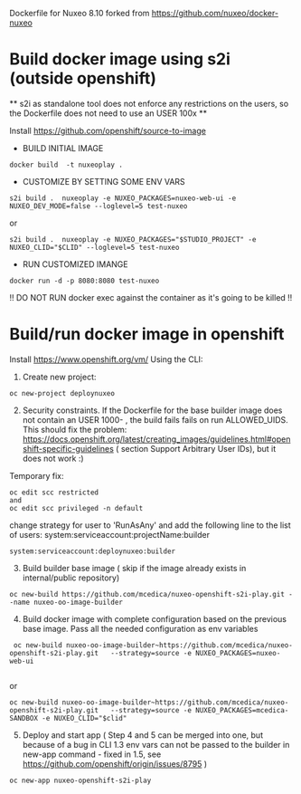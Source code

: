 Dockerfile for Nuxeo 8.10 forked from https://github.com/nuxeo/docker-nuxeo

# Build docker image using s2i (outside openshift)
** s2i as standalone tool does not enforce any restrictions on the users, so the Dockerfile does not need to use an USER 100x **


Install https://github.com/openshift/source-to-image


 
* BUILD INITIAL IMAGE
```
docker build  -t nuxeoplay .
```

*  CUSTOMIZE BY SETTING SOME ENV VARS
```
s2i build .  nuxeoplay -e NUXEO_PACKAGES=nuxeo-web-ui -e NUXEO_DEV_MODE=false --loglevel=5 test-nuxeo
```
or
```
s2i build .  nuxeoplay -e NUXEO_PACKAGES="$STUDIO_PROJECT" -e NUXEO_CLID="$CLID" --loglevel=5 test-nuxeo
```

*  RUN CUSTOMIZED IMANGE
```
docker run -d -p 8080:8080 test-nuxeo
```
!! DO NOT RUN docker exec against the container as it's going to be killed !!


# Build/run docker image in openshift
Install https://www.openshift.org/vm/
Using the CLI:

1. Create new project:

```
oc new-project deploynuxeo
```

2. Security constraints. If the Dockerfile for the base builder image does not contain an USER 1000- , the build fails fails on run ALLOWED_UIDS. This should fix the problem:
 https://docs.openshift.org/latest/creating_images/guidelines.html#openshift-specific-guidelines  ( section Support Arbitrary User IDs), but it does not work :)
 
 Temporary fix:
 ```
 oc edit scc restricted
 and
 oc edit scc privileged -n default
 ```
 change strategy for user to 'RunAsAny' and add the following line to the list of users:
 system:serviceaccount:projectName:builder
 
  ```
  system:serviceaccount:deploynuxeo:builder
  ```
  3. Build builder base image ( skip if the image already exists in internal/public repository)
  ```
  oc new-build https://github.com/mcedica/nuxeo-openshift-s2i-play.git --name nuxeo-oo-image-builder
   ```
   
   4. Build docker image with complete configuration based on the previous base image. Pass all the needed configuration as env variables 
  
  ```  
   oc new-build nuxeo-oo-image-builder~https://github.com/mcedica/nuxeo-openshift-s2i-play.git   --strategy=source -e NUXEO_PACKAGES=nuxeo-web-ui
   
   ```
   or
   ```  
   oc new-build nuxeo-oo-image-builder~https://github.com/mcedica/nuxeo-openshift-s2i-play.git   --strategy=source -e NUXEO_PACKAGES=mcedica-SANDBOX -e NUXEO_CLID="$clid"
   
   ```  
   5. Deploy and start app ( Step 4 and 5 can be merged into one, but because of a bug in CLI 1.3 env vars can not be passed to the builder in new-app command - fixed in 1.5, see https://github.com/openshift/origin/issues/8795 )
   
   ```
   oc new-app nuxeo-openshift-s2i-play
   ```  
    
   
